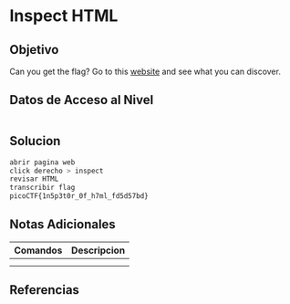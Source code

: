 # Inspect HTML
## Objetivo
Can you get the flag? Go to this [website](http://saturn.picoctf.net:64200/) and see what you can discover.

## Datos de Acceso al Nivel
```
```
## Solucion
```Bash
abrir pagina web
click derecho > inspect
revisar HTML
transcribir flag
picoCTF{1n5p3t0r_0f_h7ml_fd5d57bd}
```
## Notas Adicionales
|**Comandos**|**Descripcion**|
|--------|-------------|
|||
|||
## Referencias

